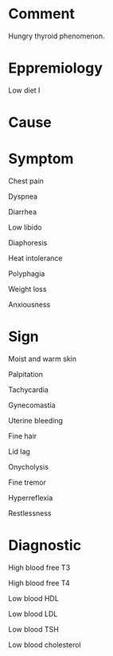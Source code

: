 # Comment

Hungry thyroid phenomenon.

# Eppremiology

Low diet I

# Cause

# Symptom

Chest pain

Dyspnea

Diarrhea

Low libido

Diaphoresis

Heat intolerance

Polyphagia

Weight loss

Anxiousness

# Sign

Moist and warm skin

Palpitation

Tachycardia

Gynecomastia

Uterine bleeding

Fine hair

Lid lag

Onycholysis

Fine tremor

Hyperreflexia

Restlessness

# Diagnostic

High blood free T3

High blood free T4

Low blood HDL

Low blood LDL

Low blood TSH

Low blood cholesterol
